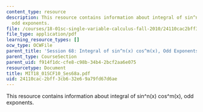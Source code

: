 ```yaml
---
content_type: resource
description: This resource contains information about integral of sin^n(x) cos^m(x),
  odd exponents.
file: /courses/18-01sc-single-variable-calculus-fall-2010/24110cac2bff3cb632e69a79fd67d6ae_MIT18_01SCF10_Ses68a.pdf
file_type: application/pdf
learning_resource_types: []
ocw_type: OCWFile
parent_title: 'Session 68: Integral of sin^n(x) cos^m(x), Odd Exponents'
parent_type: CourseSection
parent_uid: f914f1dc-cfe8-c98b-34b4-2bcf2aa6e075
resourcetype: Document
title: MIT18_01SCF10_Ses68a.pdf
uid: 24110cac-2bff-3cb6-32e6-9a79fd67d6ae
---
```

This resource contains information about integral of sin^n(x) cos^m(x), odd exponents.